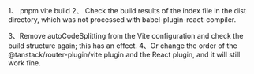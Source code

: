 1、 pnpm vite  build
2、 Check the build results of the index file in the dist directory, which was not processed with babel-plugin-react-compiler.

3、Remove autoCodeSplitting from the Vite configuration and check the build structure again; this has an effect.
4、Or change the order of the @tanstack/router-plugin/vite plugin and the React plugin, and it will still work fine.
